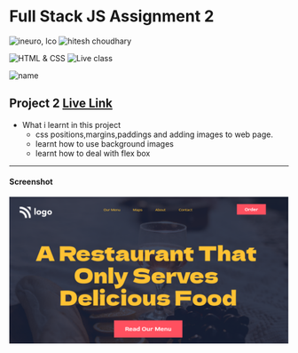 # Full Stack JS Assignment 2

![ineuro, lco](https://img.shields.io/badge/iNeuron-LCO-green)
![hitesh choudhary](https://img.shields.io/badge/Hitesh--Choudhary-Full--stack--JS--bootcamp-red)

![HTML & CSS](https://img.shields.io/badge/HTML-CSS-orange)
![Live class](https://img.shields.io/badge/LIVE--CLASS-PROJECT--2-lightgrey)

![name](https://img.shields.io/badge/name%20-praveen-green)

## Project 2 [Live Link](https://fs-js-project-02.netlify.app/)

-   What i learnt in this project
    - css positions,margins,paddings and adding images to web page.  
    -  learnt how to use background images
    - learnt how to deal with flex box

---
#### Screenshot

![Desktop](./thumbnail.png)
